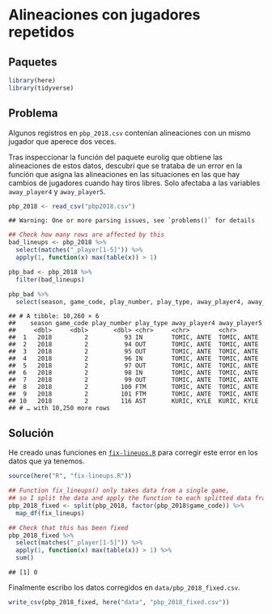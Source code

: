 Alineaciones con jugadores repetidos
================

## Paquetes

``` r
library(here)
library(tidyverse)
```

## Problema

Algunos registros en `pbp_2018.csv` contenían alineaciones con un mismo
jugador que aperece dos veces.

Tras inspeccionar la función del paquete eurolig que obtiene las
alineaciones de estos datos, descubrí que se trataba de un error en la
función que asigna las alineaciones en las situaciones en las que hay
cambios de jugadores cuando hay tiros libres. Solo afectaba a las
variables `away_player4` y `away_player5`.

``` r
pbp_2018 <- read_csv("pbp2018.csv")
```

    ## Warning: One or more parsing issues, see `problems()` for details

``` r
## Check how many rows are affected by this
bad_lineups <- pbp_2018 %>%
  select(matches("_player[1-5]")) %>%
  apply(1, function(x) max(table(x)) > 1)

pbp_bad <- pbp_2018 %>%
  filter(bad_lineups)

pbp_bad %>%
  select(season, game_code, play_number, play_type, away_player4, away_player5)
```

    ## # A tibble: 10,260 × 6
    ##    season game_code play_number play_type away_player4 away_player5
    ##     <dbl>     <dbl>       <dbl> <chr>     <chr>        <chr>       
    ##  1   2018         2          93 IN        TOMIC, ANTE  TOMIC, ANTE 
    ##  2   2018         2          94 OUT       TOMIC, ANTE  TOMIC, ANTE 
    ##  3   2018         2          95 OUT       TOMIC, ANTE  TOMIC, ANTE 
    ##  4   2018         2          96 IN        TOMIC, ANTE  TOMIC, ANTE 
    ##  5   2018         2          97 OUT       TOMIC, ANTE  TOMIC, ANTE 
    ##  6   2018         2          98 IN        TOMIC, ANTE  TOMIC, ANTE 
    ##  7   2018         2          99 OUT       TOMIC, ANTE  TOMIC, ANTE 
    ##  8   2018         2         100 FTM       TOMIC, ANTE  TOMIC, ANTE 
    ##  9   2018         2         101 FTM       TOMIC, ANTE  TOMIC, ANTE 
    ## 10   2018         2         116 AST       KURIC, KYLE  KURIC, KYLE 
    ## # … with 10,250 more rows

## Solución

He creado unas funciones en [`fix-lineups.R`](fix-lineups.R) para
corregir este error en los datos que ya tenemos.

``` r
source(here("R", "fix-lineups.R"))

## Function fix_lineups() only takes data from a single game,
## so I split the data and apply the function to each splitted data frame.
pbp_2018_fixed <- split(pbp_2018, factor(pbp_2018$game_code)) %>%
  map_df(fix_lineups)

## Check that this has been fixed
pbp_2018_fixed %>%
  select(matches("_player[1-5]")) %>%
  apply(1, function(x) max(table(x)) > 1) %>%
  sum()
```

    ## [1] 0

Finalmente escribo los datos corregidos en `data/pbp_2018_fixed.csv`.

``` r
write_csv(pbp_2018_fixed, here("data", "pbp_2018_fixed.csv"))
```
